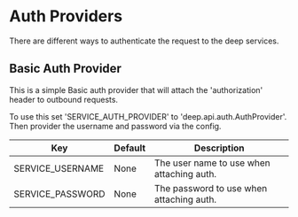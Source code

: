 # Auth Providers
There are different ways to authenticate the request to the deep services.

## Basic Auth Provider

This is a simple Basic auth provider that will attach the 'authorization' header to outbound requests.

To use this set 'SERVICE_AUTH_PROVIDER' to 'deep.api.auth.AuthProvider'. Then provider the username and password via the config.

| Key              | Default | Description                               |
|------------------|---------|-------------------------------------------|
| SERVICE_USERNAME | None    | The user name to use when attaching auth. |
| SERVICE_PASSWORD | None    | The password to use when attaching auth.  |
